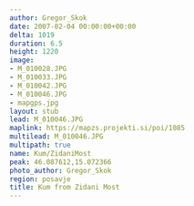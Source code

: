 ```yaml
---
author: Gregor_Skok
date: 2007-02-04 00:00:00+00:00
delta: 1019
duration: 6.5
height: 1220
image:
- M_010028.JPG
- M_010033.JPG
- M_010042.JPG
- M_010046.JPG
- mapgps.jpg
layout: stub
lead: M_010046.JPG
maplink: https://mapzs.projekti.si/poi/1085
multilead: M_010046.JPG
multipath: true
name: Kum/ZidaniMost
peak: 46.087612,15.072366
photo_author: Gregor_Skok
region: posavje
title: Kum from Zidani Most
---
```

